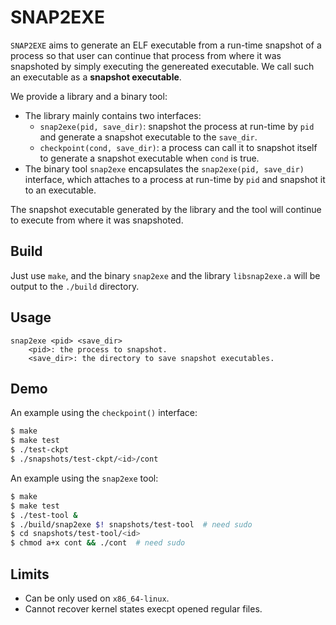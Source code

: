 # SNAP2EXE

`SNAP2EXE` aims to generate an ELF executable from a run-time snapshot of a process so that user can continue that process from where it was snapshoted by simply executing the genereated executable. We call such an executable as a **snapshot executable**.

We provide a library and a binary tool:
- The library mainly contains two interfaces:
    - `snap2exe(pid, save_dir)`: snapshot the process at run-time by `pid` and generate a snapshot executable to the `save_dir`.
    - `checkpoint(cond, save_dir)`: a process can call it to snapshot itself to generate a snapshot executable when `cond` is true.
- The binary tool `snap2exe` encapsulates the `snap2exe(pid, save_dir)` interface, which attaches to a process at run-time by `pid` and snapshot it to an executable.

The snapshot executable generated by the library and the tool will continue to execute from where it was snapshoted.

## Build

Just use `make`, and the binary `snap2exe` and the library `libsnap2exe.a` will be output to the `./build` directory.

## Usage

```
snap2exe <pid> <save_dir>
    <pid>: the process to snapshot.
    <save_dir>: the directory to save snapshot executables.
```

## Demo

An example using the `checkpoint()` interface:

```bash
$ make
$ make test
$ ./test-ckpt
$ ./snapshots/test-ckpt/<id>/cont
```

An example using the `snap2exe` tool:

```bash
$ make
$ make test
$ ./test-tool &
$ ./build/snap2exe $! snapshots/test-tool  # need sudo
$ cd snapshots/test-tool/<id>
$ chmod a+x cont && ./cont  # need sudo
```

## Limits

- Can be only used on `x86_64-linux`.
- Cannot recover kernel states execpt opened regular files.
